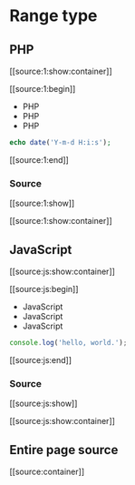 # Range type


## PHP

[[source:1:show:container]]

[[source:1:begin]]

- PHP
- PHP
- PHP

```php
echo date('Y-m-d H:i:s');
```

[[source:1:end]]

### Source

[[source:1:show]]

[[source:1:show:container]]


## JavaScript

[[source:js:show:container]]

[[source:js:begin]]

- JavaScript
- JavaScript
- JavaScript

```javascript
console.log('hello, world.');
```

[[source:js:end]]

### Source

[[source:js:show]]

[[source:js:show:container]]


## Entire page source

[[source:container]]
